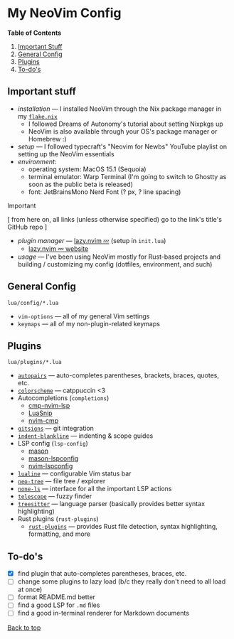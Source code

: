 # My NeoVim Config

**Table of Contents**
1. [Important Stuff](#important-stuff)
2. [General Config](#general-config)
3. [Plugins](#plugins)
4. [To-do's](#to-dos)

## Important stuff
* *installation* &mdash; I installed NeoVim through the Nix package manager in my [`flake.nix`](https://github.com/juneb125/.dotfiles/blob/main/.config/nix-darwin/flake.nix)
    * I followed Dreams of Autonomy's tutorial about setting Nixpkgs up
    * NeoVim is also available through your OS's package manager or Homebrew :)
* *setup* &mdash; I followed typecraft's "Neovim for Newbs" YouTube playlist on setting up the NeoVim essentials
* *environment*:
    * operating system: MacOS 15.1 (Sequoia)
    * terminal emulator: Warp Terminal (I'm going to switch to Ghostty as soon as the public beta is released)
    * font: JetBrainsMono Nerd Font (? px, ? line spacing)
> [!IMPORTANT]
> [ from here on, all links (unless otherwise specified) go to the link's title's GitHub repo ]
* *plugin manager* &mdash; [lazy.nvim 💤](https://github.com/folke/lazy.nvim) (setup in `init.lua`)
	* [lazy.nvim 💤 website](https://lazy.folke.io)
* *usage* &mdash; I've been using NeoVim mostly for Rust-based projects and building / customizing my config (dotfiles, environment, and such)<br/>

## General Config
`lua/config/*.lua`
* `vim-options` &mdash; all of my general Vim settings
* `keymaps` &mdash; all of my non-plugin-related keymaps

## Plugins
`lua/plugins/*.lua`
* [`autopairs`](https://github.com/windwp/nvim-autopairs) &mdash; auto-completes parentheses, brackets, braces, quotes, etc.
* [`colorscheme`](https://github.com/catppuccin/nvim) &mdash; catppuccin <3
* Autocompletions (`completions`)
    * [cmp-nvim-lsp](https://github.com/hrsh7th/cmp-nvim-lsp)
    * [LuaSnip](https://github.com/L3MON4D3/LuaSnip)
    * [nvim-cmp](https://github.com/hrsh7th/nvim-cmp)
* [`gitsigns`](https://github.com/lewis6991/gitsigns.nvim) &mdash; git integration
* [`indent-blankline`](https://github.com/lukas-reineke/indent-blankline.nvim) &mdash; indenting & scope guides
* LSP config (`lsp-config`)
    * [mason](https://github.com/williamboman/mason.nvim)
    * [mason-lspconfig](https://github.com/williamboman/mason-lspconfig.nvim)
    * [nvim-lspconfig](https://github.com/neovim/nvim-lspconfig)
* [`lualine`](https://github.com/nvim-lualine/lualine.nvim) &mdash;  configurable Vim status bar
* [`neo-tree`](https://github.com/nvim-neo-tree/neo-tree.nvim) &mdash; file tree / explorer
* [`none-ls`](https://github.com/nvimtools/none-ls.nvim) &mdash; interface for all the important LSP actions
* [`telescope`](https://github.com/nvim-telescope/telescope.nvim) &mdash; fuzzy finder
* [`treesitter`](https://github.com/nvim-treesitter/nvim-treesitter) &mdash; language parser (basically provides better syntax highlighting)
* Rust plugins (`rust-plugins`)
    * [`rust-plugins`](https://github.com/rust-lang/rust.vim) &mdash; provides Rust file detection, syntax highlighting, formatting, and more

## To-do's
- [x] find plugin that auto-completes parentheses, braces, etc.
- [ ] change some plugins to lazy load (b/c they really don't need to all load at once)
- [ ] format README.md better
- [ ] find a good LSP for `.md` files
- [ ] find a good in-terminal renderer for Markdown documents

[Back to top](#my-neovim-config)
